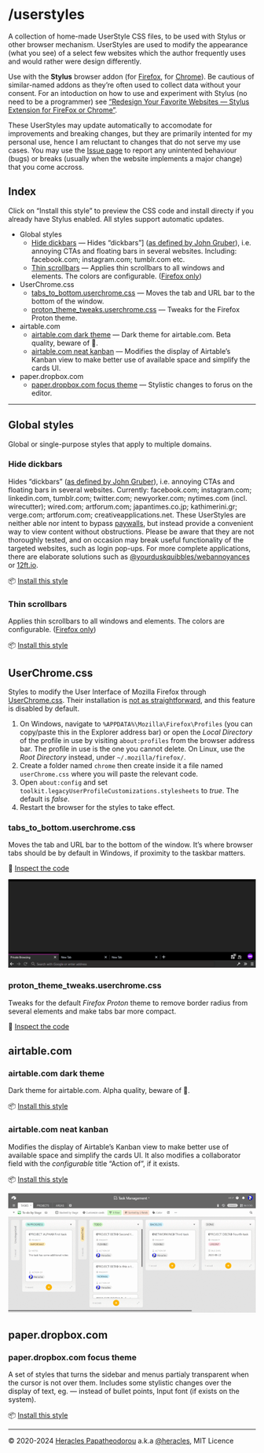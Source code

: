 # /userstyles

A collection of home-made UserStyle CSS files, to be used with Stylus or other browser mechanism. UserStyles are used to modify the appearance (what you see) of a select few websites which the author frequently uses and would rather were design differently.

Use with the **Stylus** browser addon (for [Firefox](https://addons.mozilla.org/el/firefox/addon/styl-us/), for [Chrome](https://chrome.google.com/webstore/detail/stylus/clngdbkpkpeebahjckkjfobafhncgmne)). Be cautious of similar-named addons as they’re often used to collect data without your consent. For an intoduction on how to use and experiment with Stylus (no need to be a programmer) see [“Redesign Your Favorite Websites — Stylus Extension for FireFox or Chrome”](https://medium.com/@coffmans/redesign-your-favorite-websites-stylus-extension-for-firefox-or-chrome-c5d5ae68e288).

These UserStyles may update automatically to accomodate for improvements and breaking changes, but they are primarily intented for my personal use, hence I am reluctant to changes that do not serve my use cases. You may use the [Issue page](https://github.com/Arty2/userstyles/issues) to report any unintented behaviour (bugs) or breaks (usually when the website implements a major change) that you come accross.


## Index

Click on “Install this style” to preview the CSS code and install directy if you already have Stylus enabled. All styles support automatic updates.

- Global styles
    + [Hide dickbars](#hide-dickbars) — Hides “dickbars”] ([as defined by John Gruber](https://daringfireball.net/linked/2011/03/06/dickbar)), i.e. annoying CTAs and floating bars in several websites. Including: facebook.com; instagram.com; tumblr.com etc.
    + [Thin scrollbars](#thin-scrollbars) — Applies thin scrollbars to all windows and elements. The colors are configurable. ([Firefox only](https://developer.mozilla.org/en-US/docs/Web/CSS/scrollbar-width#Browser_compatibility))
- UserChrome.css
    + [tabs_to_bottom.userchrome.css](#tabs_to_bottomuserchromecss) — Moves the tab and URL bar to the bottom of the window.
    + [proton_theme_tweaks.userchrome.css](#proton_theme_tweaksuserchromecss) — Tweaks for the Firefox Proton theme.
- airtable.com
    + [airtable.com dark theme](#airtablecom-dark-theme) — Dark theme for airtable.com. Beta quality, beware of 🐛.
    + [airtable.com neat kanban](#airtablecom-neat-kanban) — Modifies the display of Airtable’s Kanban view to make better use of available space and simplify the cards UI.
- paper.dropbox.com
    + [paper.dropbox.com focus theme](#paperdropboxcom-focus-theme) — Stylistic changes to forus on the editor.


* * *


## Global styles

Global or single-purpose styles that apply to multiple domains.

### Hide dickbars

Hides “dickbars” ([as defined by John Gruber](https://daringfireball.net/linked/2011/03/06/dickbar)), i.e. annoying CTAs and floating bars in several websites. Currently: facebook.com; instagram.com; linkedin.com, tumblr.com; twitter.com; newyorker.com; nytimes.com (incl. wirecutter); wired.com; artforum.com; japantimes.co.jp; kathimerini.gr; verge.com; artforum.com; creativeapplications.net.
These UserStyles are neither able nor intent to bypass [paywalls](https://en.wikipedia.org/wiki/Paywall), but instead provide a convenient way to view content without obstructions. Please be aware that they are not thoroughly tested, and on occasion may break useful functionality of the targeted websites, such as login pop-ups. For more complete applications, there are elaborate solutions such as [@yourduskquibbles/webannoyances](https://github.com/yourduskquibbles/webannoyances) or [12ft.io](https://12ft.io/).

📦 [Install this style](https://raw.githubusercontent.com/Arty2/userstyles/master/_hide-dickbars.user.css)

### Thin scrollbars

Applies thin scrollbars to all windows and elements. The colors are configurable. ([Firefox only](https://developer.mozilla.org/en-US/docs/Web/CSS/scrollbar-width#Browser_compatibility))

📦 [Install this style](https://raw.githubusercontent.com/Arty2/userstyles/master/_thin-scrollbars.user.css)


## UserChrome.css

Styles to modify the User Interface of Mozilla Firefox through [UserChrome.css](https://kb.mozillazine.org/index.php?title=UserChrome.css). Their installation is [not as straightforward](https://www.howtogeek.com/334716/how-to-customize-firefoxs-user-interface-with-userchrome.css/), and this feature is disabled by default.

1. On Windows, navigate to `%APPDATA%\Mozilla\Firefox\Profiles` (you can copy/paste this in the Explorer address bar) or open the *Local Directory* of the profile in use by visiting `about:profiles` from the browser address bar. The profile in use is the one you cannot delete. On Linux, use the *Root Directory* instead, under `~/.mozilla/firefox/`.
2. Create a folder named `chrome` then create inside it a file named `userChrome.css`  where you will paste the relevant code.
3. Open `about:config` and set `toolkit.legacyUserProfileCustomizations.stylesheets` to *true*. The default is *false*.
4. Restart the browser for the styles to take effect.

### tabs_to_bottom.userchrome.css

Moves the tab and URL bar to the bottom of the window. It’s where browser tabs should be by default in Windows, if proximity to the taskbar matters.

💾 [Inspect the code](https://raw.githubusercontent.com/Arty2/userstyles/master/tabs_to_bottom.userchrome.css)

![tabs to bottom for Firefox](./screenshots/tabs-to-bottom-userchrome.png)

### proton_theme_tweaks.userchrome.css

Tweaks for the default *Firefox Proton* theme to remove border radius from several elements and make tabs bar more compact.

💾 [Inspect the code](https://raw.githubusercontent.com/Arty2/userstyles/master/proton_theme_tweaks.userchrome.css)

## airtable.com

### airtable.com dark theme

Dark theme for airtable.com. Alpha quality, beware of 🐛.

📦 [Install this style](https://raw.githubusercontent.com/Arty2/userstyles/master/airtable-com_dark-theme.user.css)

### airtable.com neat kanban

Modifies the display of Airtable’s Kanban view to make better use of available space and simplify the cards UI. It also modifies a collaborator field with the *configurable* title “Action of”, if it exists.

📦 [Install this style](https://raw.githubusercontent.com/Arty2/userstyles/master/airtable-com_neat-kanban.user.css)

![airtable.com neat kanban](./screenshots/airtable-com_neat-kanban.gif)

## paper.dropbox.com

### paper.dropbox.com focus theme

A set of styles that turns the sidebar and menus partialy transparent when the cursor is not over them. Includes some stylistic changes over the display of text, eg. — instead of bullet points, Input font (if exists on the system).

📦 [Install this style](https://raw.githubusercontent.com/Arty2/userstyles/master/paper-dropbox-com_focus.user.css)

* * *

© 2020-2024 [Heracles Papatheodorou](https://heracl.es) a.k.a [@heracles](https://mastodon.social/@heracles), MIT Licence
